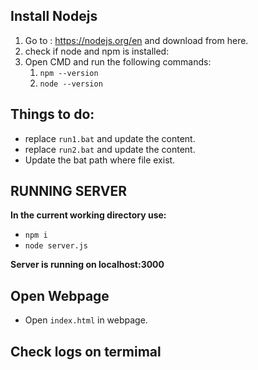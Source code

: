 ## Install Nodejs

1. Go to : https://nodejs.org/en and download from here.
2. check if node and npm is installed:
3. Open CMD and run the following commands:
   1. `npm --version`
   2. `node --version`

## Things to do:

- replace `run1.bat` and update the content.
- replace `run2.bat` and update the content.
- Update the bat path where file exist.

## RUNNING SERVER

**In the current working directory use:**

- `npm i`
- `node server.js`

**Server is running on localhost:3000**

## Open Webpage

- Open `index.html` in webpage.

## Check logs on termimal
